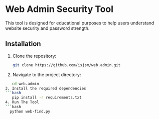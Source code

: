 # Web Admin Security Tool

This tool is designed for educational purposes to help users understand website security and password strength.

## Installation

1. Clone the repository:
   ```bash
   git clone https://github.com/isjsm/web.admin.git

2. Navigate to the project directory:
```bash
   cd web.admin
3. Install the required dependencies
```bash
   pip install -r requirements.txt
4. Run The Tool
```bash
  python web-find.py
